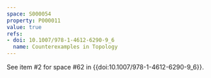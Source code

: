 ```yaml
---
space: S000054
property: P000011
value: true
refs:
- doi: 10.1007/978-1-4612-6290-9_6
  name: Counterexamples in Topology
---
```



See item #2 for space #62 in {{doi:10.1007/978-1-4612-6290-9_6}}.
